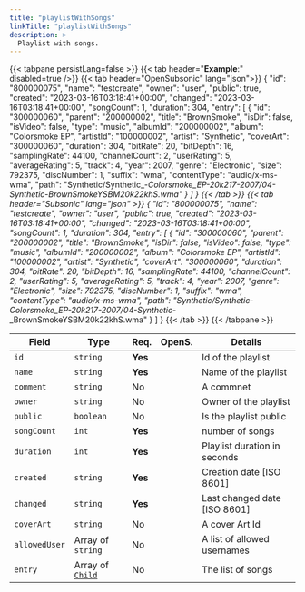 ```yaml
---
title: "playlistWithSongs"
linkTitle: "playlistWithSongs"
description: >
  Playlist with songs.
---
```


{{< tabpane persistLang=false >}}
{{< tab header="**Example**:" disabled=true />}}
{{< tab header="OpenSubsonic" lang="json">}}
{
  "id": "800000075",
  "name": "testcreate",
  "owner": "user",
  "public": true,
  "created": "2023-03-16T03:18:41+00:00",
  "changed": "2023-03-16T03:18:41+00:00",
  "songCount": 1,
  "duration": 304,
  "entry": [
    {
      "id": "300000060",
      "parent": "200000002",
      "title": "BrownSmoke",
      "isDir": false,
      "isVideo": false,
      "type": "music",
      "albumId": "200000002",
      "album": "Colorsmoke EP",
      "artistId": "100000002",
      "artist": "Synthetic",
      "coverArt": "300000060",
      "duration": 304,
      "bitRate": 20,
      "bitDepth": 16,
      "samplingRate": 44100,
      "channelCount": 2,
      "userRating": 5,
      "averageRating": 5,
      "track": 4,
      "year": 2007,
      "genre": "Electronic",
      "size": 792375,
      "discNumber": 1,
      "suffix": "wma",
      "contentType": "audio/x-ms-wma",
      "path": "Synthetic/Synthetic_-_Colorsmoke_EP-20k217-2007/04-Synthetic_-_BrownSmokeYSBM20k22khS.wma"
    }
  ]
}
{{< /tab >}}
{{< tab header="Subsonic" lang="json" >}}
{
  "id": "800000075",
  "name": "testcreate",
  "owner": "user",
  "public": true,
  "created": "2023-03-16T03:18:41+00:00",
  "changed": "2023-03-16T03:18:41+00:00",
  "songCount": 1,
  "duration": 304,
  "entry": [
    {
      "id": "300000060",
      "parent": "200000002",
      "title": "BrownSmoke",
      "isDir": false,
      "isVideo": false,
      "type": "music",
      "albumId": "200000002",
      "album": "Colorsmoke EP",
      "artistId": "100000002",
      "artist": "Synthetic",
      "coverArt": "300000060",
      "duration": 304,
      "bitRate": 20,
      "bitDepth": 16,
      "samplingRate": 44100,
      "channelCount": 2,
      "userRating": 5,
      "averageRating": 5,
      "track": 4,
      "year": 2007,
      "genre": "Electronic",
      "size": 792375,
      "discNumber": 1,
      "suffix": "wma",
      "contentType": "audio/x-ms-wma",
      "path": "Synthetic/Synthetic_-_Colorsmoke_EP-20k217-2007/04-Synthetic_-_BrownSmokeYSBM20k22khS.wma"
    }
  ]
}
{{< /tab >}}
{{< /tabpane >}}

| Field |  Type | Req. | OpenS. | Details |
| --- | --- | --- | --- | --- |
| `id` | `string` | **Yes** |     | Id of the playlist |
| `name` | `string` | **Yes** |     | Name of the playlist |
| `comment` | `string` | No|     | A commnet |
| `owner` | `string` | No |     | Owner of the playlist |
| `public` | `boolean` | No|     | Is the playlist public |
| `songCount` | `int` | **Yes** |     | number of songs |
| `duration` | `int` | **Yes** |     | Playlist duration in seconds |
| `created` | `string` | **Yes** |     | Creation date [ISO 8601] |
| `changed` | `string` | **Yes** |     | Last changed date [ISO 8601] |
| `coverArt` | `string` | No |     | A cover Art Id |
| `allowedUser` | Array of `string` | No |     | A list of allowed usernames |
| `entry` | Array of [`Child`](../child) | No |     | The list of songs |
